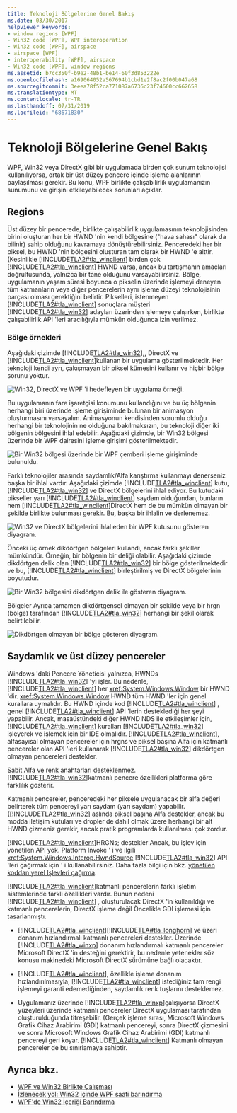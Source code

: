 ```yaml
---
title: Teknoloji Bölgelerine Genel Bakış
ms.date: 03/30/2017
helpviewer_keywords:
- window regions [WPF]
- Win32 code [WPF], WPF interoperation
- Win32 code [WPF], airspace
- airspace [WPF]
- interoperability [WPF], airspace
- Win32 code [WPF], window regions
ms.assetid: b7cc350f-b9e2-48b1-be14-60f3d853222e
ms.openlocfilehash: a169064052a567694b1cbd1e2f8ac2f00b047a68
ms.sourcegitcommit: 3eeea78f52ca771087a6736c23f74600cc662658
ms.translationtype: MT
ms.contentlocale: tr-TR
ms.lasthandoff: 07/31/2019
ms.locfileid: "68671830"
---
```

# <a name="technology-regions-overview"></a>Teknoloji Bölgelerine Genel Bakış
WPF, Win32 veya DirectX gibi bir uygulamada birden çok sunum teknolojisi kullanılıyorsa, ortak bir üst düzey pencere içinde işleme alanlarının paylaşılması gerekir. Bu konu, WPF birlikte çalışabilirlik uygulamanızın sunumunu ve girişini etkileyebilecek sorunları açıklar.  
  
## <a name="regions"></a>Regions  
 Üst düzey bir pencerede, birlikte çalışabilirlik uygulamasının teknolojisinden birini oluşturan her bir HWND 'nin kendi bölgesine ("hava sahası" olarak da bilinir) sahip olduğunu kavramaya dönüştürebilirsiniz. Penceredeki her bir piksel, bu HWND 'nin bölgesini oluşturan tam olarak bir HWND 'e aittir. (Kesinlikle [!INCLUDE[TLA2#tla_winclient](../../../../includes/tla2sharptla-winclient-md.md)] birden çok [!INCLUDE[TLA2#tla_winclient](../../../../includes/tla2sharptla-winclient-md.md)] HWND varsa, ancak bu tartışmanın amaçları doğrultusunda, yalnızca bir tane olduğunu varsayabilirsiniz. Bölge, uygulamanın yaşam süresi boyunca o pikselin üzerinde işlemeyi deneyen tüm katmanların veya diğer pencerelerin aynı işleme düzeyi teknolojisinin parçası olması gerektiğini belirtir. Pikselleri, istenmeyen [!INCLUDE[TLA2#tla_winclient](../../../../includes/tla2sharptla-winclient-md.md)] sonuçlara müşteri [!INCLUDE[TLA2#tla_win32](../../../../includes/tla2sharptla-win32-md.md)] adayları üzerinden işlemeye çalışırken, birlikte çalışabilirlik API 'leri aracılığıyla mümkün olduğunca izin verilmez.  
  
### <a name="region-examples"></a>Bölge örnekleri  
 Aşağıdaki çizimde [!INCLUDE[TLA2#tla_win32](../../../../includes/tla2sharptla-win32-md.md)],, DirectX ve [!INCLUDE[TLA2#tla_winclient](../../../../includes/tla2sharptla-winclient-md.md)]kullanan bir uygulama gösterilmektedir. Her teknoloji kendi ayrı, çakışmayan bir piksel kümesini kullanır ve hiçbir bölge sorunu yoktur.  
  
 ![Win32, DirectX ve WPF 'i hedefleyen bir uygulama örneği.](./media/technology-regions-overview/win32-directx-windows-presentation-foundation-application.png)  
  
 Bu uygulamanın fare işaretçisi konumunu kullandığını ve bu üç bölgenin herhangi biri üzerinde işleme girişiminde bulunan bir animasyon oluşturmasını varsayalım. Animasyonun kendisinden sorumlu olduğu herhangi bir teknolojinin ne olduğuna bakılmaksızın, bu teknoloji diğer iki bölgenin bölgesini ihlal edebilir. Aşağıdaki çizimde, bir Win32 bölgesi üzerinde bir WPF dairesini işleme girişimi gösterilmektedir.  
  
 ![Bir Win32 bölgesi üzerinde bir WPF çemberi işleme girişiminde bulunuldu.](./media/technology-regions-overview/render-windows-presentation-foundation-circle-over-win32-region.png)  
  
 Farklı teknolojiler arasında saydamlık/Alfa karıştırma kullanmayı denerseniz başka bir ihlal vardır.  Aşağıdaki çizimde [!INCLUDE[TLA2#tla_winclient](../../../../includes/tla2sharptla-winclient-md.md)] kutu, [!INCLUDE[TLA2#tla_win32](../../../../includes/tla2sharptla-win32-md.md)] ve DirectX bölgelerini ihlal ediyor. Bu kutudaki pikseller yarı [!INCLUDE[TLA2#tla_winclient](../../../../includes/tla2sharptla-winclient-md.md)] saydam olduğundan, bunların hem [!INCLUDE[TLA2#tla_winclient](../../../../includes/tla2sharptla-winclient-md.md)]DirectX hem de bu mümkün olmayan bir şekilde birlikte bulunması gerekir.  Bu, başka bir ihlalin ve derlenemez.  
  
 ![Win32 ve DirectX bölgelerini ihlal eden bir WPF kutusunu gösteren diyagram.](./media/technology-regions-overview/windows-foundation-presentation-box-violate-win32-directx-region.png)  
  
 Önceki üç örnek dikdörtgen bölgeleri kullandı, ancak farklı şekiller mümkündür.  Örneğin, bir bölgenin bir deliği olabilir. Aşağıdaki çizimde dikdörtgen delik olan [!INCLUDE[TLA2#tla_win32](../../../../includes/tla2sharptla-win32-md.md)] bir bölge gösterilmektedir ve bu, [!INCLUDE[TLA2#tla_winclient](../../../../includes/tla2sharptla-winclient-md.md)] birleştirilmiş ve DirectX bölgelerinin boyutudur.  
  
 ![Bir Win32 bölgesini dikdörtgen delik ile gösteren diyagram.](./media/technology-regions-overview/win32-region-rectangular-hole.png)  
  
 Bölgeler Ayrıca tamamen dikdörtgensel olmayan bir şekilde veya bir hrgn (bölge) tarafından [!INCLUDE[TLA2#tla_win32](../../../../includes/tla2sharptla-win32-md.md)] herhangi bir şekil olarak belirtilebilir.  
  
 ![Dikdörtgen olmayan bir bölge gösteren diyagram.](./media/technology-regions-overview/nonrectangular-win32-region.png)  
  
## <a name="transparency-and-top-level-windows"></a>Saydamlık ve üst düzey pencereler  
 Windows 'daki Pencere Yöneticisi yalnızca, HWNDs [!INCLUDE[TLA2#tla_win32](../../../../includes/tla2sharptla-win32-md.md)] 'yi işler. Bu nedenle, [!INCLUDE[TLA2#tla_winclient](../../../../includes/tla2sharptla-winclient-md.md)] her <xref:System.Windows.Window> bir HWND 'dir. <xref:System.Windows.Window> HWND tüm HWND 'ler için genel kurallara uymalıdır. Bu HWND içinde kod [!INCLUDE[TLA2#tla_winclient](../../../../includes/tla2sharptla-winclient-md.md)] , genel [!INCLUDE[TLA2#tla_winclient](../../../../includes/tla2sharptla-winclient-md.md)] API 'lerin desteklediği her şeyi yapabilir. Ancak, masaüstündeki diğer HWND NDS ile etkileşimler için, [!INCLUDE[TLA2#tla_winclient](../../../../includes/tla2sharptla-winclient-md.md)] kuralları [!INCLUDE[TLA2#tla_win32](../../../../includes/tla2sharptla-win32-md.md)] işleyerek ve işlemek için bir IDE olmalıdır.  [!INCLUDE[TLA2#tla_winclient](../../../../includes/tla2sharptla-winclient-md.md)], alfasayısal olmayan pencereler için hrgns ve piksel başına Alfa için katmanlı pencereler olan API 'leri kullanarak [!INCLUDE[TLA2#tla_win32](../../../../includes/tla2sharptla-win32-md.md)] dikdörtgen olmayan pencereleri destekler.  
  
 Sabit Alfa ve renk anahtarları desteklenmez.  [!INCLUDE[TLA2#tla_win32](../../../../includes/tla2sharptla-win32-md.md)]katmanlı pencere özellikleri platforma göre farklılık gösterir.  
  
 Katmanlı pencereler, penceredeki her piksele uygulanacak bir alfa değeri belirterek tüm pencereyi yarı saydam (yarı saydam) yapabilir.  ([!INCLUDE[TLA2#tla_win32](../../../../includes/tla2sharptla-win32-md.md)] aslında piksel başına Alfa destekler, ancak bu modda iletişim kutuları ve dropler de dahil olmak üzere herhangi bir alt HWND çizmeniz gerekir, ancak pratik programlarda kullanılması çok zordur.  
  
 [!INCLUDE[TLA2#tla_winclient](../../../../includes/tla2sharptla-winclient-md.md)]HRGNs; destekler Ancak, bu işlev için yönetilen API yok. Platform Invoke ' i ve ilgili <xref:System.Windows.Interop.HwndSource> [!INCLUDE[TLA2#tla_win32](../../../../includes/tla2sharptla-win32-md.md)] API 'leri çağırmak için ' i kullanabilirsiniz. Daha fazla bilgi için bkz. [yönetilen koddan yerel Işlevleri çağırma](/cpp/dotnet/calling-native-functions-from-managed-code).  
  
 [!INCLUDE[TLA2#tla_winclient](../../../../includes/tla2sharptla-winclient-md.md)]katmanlı pencerelerin farklı işletim sistemlerinde farklı özellikleri vardır. Bunun nedeni [!INCLUDE[TLA2#tla_winclient](../../../../includes/tla2sharptla-winclient-md.md)] , oluşturulacak DirectX 'in kullanıldığı ve katmanlı pencerelerin, DirectX işleme değil Öncelikle GDI işlemesi için tasarlanmıştı.  
  
- [!INCLUDE[TLA2#tla_winclient](../../../../includes/tla2sharptla-winclient-md.md)][!INCLUDE[TLA#tla_longhorn](../../../../includes/tlasharptla-longhorn-md.md)] ve üzeri donanım hızlandırmalı katmanlı pencereleri destekler. Üzerinde [!INCLUDE[TLA2#tla_winxp](../../../../includes/tla2sharptla-winxp-md.md)] donanım hızlandırmalı katmanlı pencereler Microsoft DirectX 'in desteğini gerektirir, bu nedenle yetenekler söz konusu makinedeki Microsoft DirectX sürümüne bağlı olacaktır.  
  
- [!INCLUDE[TLA2#tla_winclient](../../../../includes/tla2sharptla-winclient-md.md)], özellikle işleme donanım hızlandırılmasıyla, [!INCLUDE[TLA2#tla_winclient](../../../../includes/tla2sharptla-winclient-md.md)] istediğiniz tam rengi işlemeyi garanti edemediğinden, saydamlık renk tuşlarını desteklemez.  
  
- Uygulamanız üzerinde [!INCLUDE[TLA2#tla_winxp](../../../../includes/tla2sharptla-winxp-md.md)]çalışıyorsa DirectX yüzeyleri üzerinde katmanlı pencereler DirectX uygulaması tarafından oluşturulduğunda titreşebilir.  (Gerçek işleme sırası, Microsoft Windows Grafik Cihaz Arabirimi (GDI) katmanlı pencereyi, sonra DirectX çizmesini ve sonra Microsoft Windows Grafik Cihaz Arabirimi (GDI) katmanlı pencereyi geri koyar.  [!INCLUDE[TLA2#tla_winclient](../../../../includes/tla2sharptla-winclient-md.md)] Katmanlı olmayan pencereler de bu sınırlamaya sahiptir.  
  
## <a name="see-also"></a>Ayrıca bkz.

- [WPF ve Win32 Birlikte Çalışması](wpf-and-win32-interoperation.md)
- [İzlenecek yol: Win32 içinde WPF saati barındırma](walkthrough-hosting-a-wpf-clock-in-win32.md)
- [WPF'de Win32 İçeriği Barındırma](hosting-win32-content-in-wpf.md)
